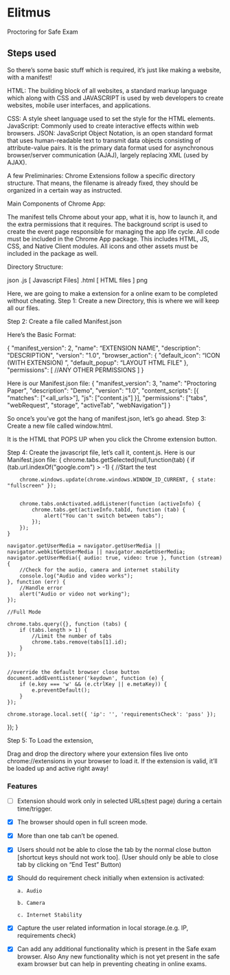 # Elitmus
Proctoring for Safe Exam

## Steps used

So there’s some basic stuff which is required, it’s just like making a website, with a manifest!

HTML: The building block of all websites, a standard markup language which along with CSS and JAVASCRIPT is used by web developers to create websites, mobile user interfaces, and applications.

CSS: A style sheet language used to set the style for the HTML elements.
JavaScript: Commonly used to create interactive effects within web browsers.
JSON: JavaScript Object Notation, is an open standard format that uses human-readable text to transmit data objects consisting of attribute-value pairs. It is the primary data format used for asynchronous browser/server communication (AJAJ), largely replacing XML (used by AJAX).

A few Preliminaries: Chrome Extensions follow a specific directory structure. That means, the filename is already fixed, they should be organized in a certain way as instructed.

Main Components of Chrome App:

The manifest tells Chrome about your app, what it is, how to launch it, and the extra permissions that it requires.
The background script is used to create the event page responsible for managing the app life cycle.
All code must be included in the Chrome App package. This includes HTML, JS, CSS, and Native Client modules.
All icons and other assets must be included in the package as well.

Directory Structure:

json
<content>.js [ Javascript Files]
<markup>.html [ HTML files ]
png

Here, we are going to make a extension for a online exam to be completed without cheating.
Step 1: Create a new Directory, this is where we will keep all our files.

Step 2: Create a file called Manifest.json

Here’s the Basic Format:

{
"manifest_version": 2,
"name": “EXTENSION NAME",
"description": "DESCRIPTION",
"version": "1.0",
"browser_action": {
"default_icon": “ICON (WITH EXTENSION) ”,
"default_popup": “LAYOUT HTML FILE"
},
"permissions": [
//ANY OTHER PERMISSIONS
]
}

Here is our Manifest.json file:
{
    "manifest_version": 3,
    "name": "Proctoring Paper",
    "description": "Demo",
    "version": "1.0",
    "content_scripts": [{
        "matches": ["<all_urls>"],
        "js": ["content.js"]
    }],
    "permissions": ["tabs", "webRequest", "storage", "activeTab", "webNavigation"]
}

So once’s you’ve got the hang of manifest.json, let’s go ahead.
Step 3: Create a new file called window.html.

It is the HTML that POPS UP when you click the Chrome extension button.

Step 4: Create the javascript file, let’s call it, content.js.
Here is our Manifest.json file:
{
chrome.tabs.getSelected(null,function(tab) {
    if (tab.url.indexOf("google.com") > -1) {
        //Start the test

        chrome.windows.update(chrome.windows.WINDOW_ID_CURRENT, { state: "fullscreen" });


        chrome.tabs.onActivated.addListener(function (activeInfo) {
            chrome.tabs.get(activeInfo.tabId, function (tab) {
                alert("You can't switch between tabs");
            });
        });
    }

    navigator.getUserMedia = navigator.getUserMedia || navigator.webkitGetUserMedia || navigator.mozGetUserMedia;
    navigator.getUserMedia({ audio: true, video: true }, function (stream) {
        //Check for the audio, camera and internet stability
        console.log("Audio and video works");
    }, function (err) {
        //Handle error
        alert("Audio or video not working");
    });

    //Full Mode
    
    chrome.tabs.query({}, function (tabs) {
        if (tabs.length > 1) {
            //Limit the number of tabs
            chrome.tabs.remove(tabs[1].id);
        }
    });


    //override the default browser close button
    document.addEventListener('keydown', function (e) {
        if (e.key === 'w' && (e.ctrlKey || e.metaKey)) {
            e.preventDefault();
        }
    });

    chrome.storage.local.set({ 'ip': '', 'requirementsCheck': 'pass' });

});
}


Step 5:
To Load the extension,

Drag and drop the directory where your extension files live onto chrome://extensions in your browser to load it.
If the extension is valid, it’ll be loaded up and active right away!



### Features
- [ ] Extension should work only in selected URLs(test page) during a certain time/trigger.
- [x] The browser should open in full screen mode.
- [x] More than one tab can’t be opened. 
- [x] Users should not be able to close the tab by the normal close button [shortcut keys should not work too]. (User should only be able to close tab by clicking on
      “End Test” Button) 
- [x] Should do requirement check initially when extension is activated:
 
      a. Audio  
      
      b. Camera
      
      c. Internet Stability
- [x] Capture the user related information in local storage.(e.g. IP, requirements check)      
- [x] Can add any additional functionality which is present in the Safe exam browser. Also Any new functionality which is not yet present in the safe exam browser but       can help in preventing cheating in online exams.
      

